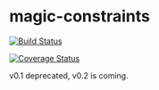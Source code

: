 # magic-constraints

[![Build
  Status](https://travis-ci.org/huntzhan/magic-constraints.svg?branch=master)](https://travis-ci.org/huntzhan/magic-constraints)

[![Coverage Status](https://coveralls.io/repos/github/huntzhan/magic-constraints/badge.svg?branch=master)](https://coveralls.io/github/huntzhan/magic-constraints?branch=master)

v0.1 deprecated, v0.2 is coming.

